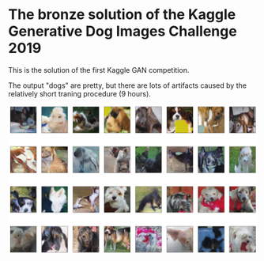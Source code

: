 # The bronze solution of the Kaggle Generative Dog Images Challenge 2019
This is the solution of the first Kaggle GAN competition.

The output "dogs" are pretty, but there are lots of artifacts caused by the relatively short traning procedure (9 hours). 

![](result_dogs.png)
